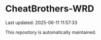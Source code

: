 # CheatBrothers-WRD

Last updated: 2025-06-11 11:57:33

This repository is automatically maintained.
